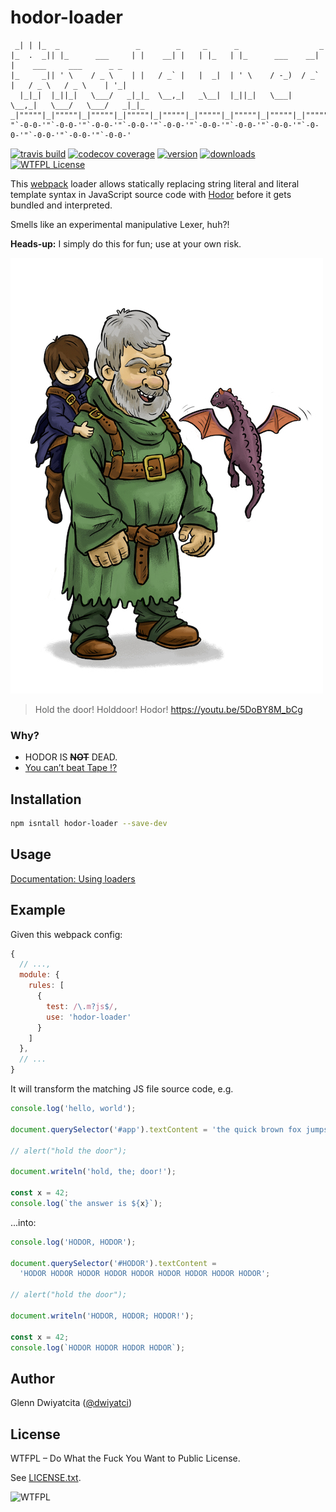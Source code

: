 # hodor-loader

```
 _| | |_  _                 _        _     _      _                  _
|_  .  _|| |_      ___     | |    __| |   | |_   | |_      ___    __| |    ___     ___      _ _
|_     _|| ' \    / _ \    | |   / _` |   |  _|  | ' \    / -_)  / _` |   / _ \   / _ \    | '_|
  |_|_|  |_||_|   \___/   _|_|_  \__,_|   _\__|  |_||_|   \___|  \__,_|   \___/   \___/   _|_|_
_|"""""|_|"""""|_|"""""|_|"""""|_|"""""|_|"""""|_|"""""|_|"""""|_|"""""|_|"""""|_|"""""|_|"""""|
"`-0-0-'"`-0-0-'"`-0-0-'"`-0-0-'"`-0-0-'"`-0-0-'"`-0-0-'"`-0-0-'"`-0-0-'"`-0-0-'"`-0-0-'"`-0-0-'
```

[![travis build](https://img.shields.io/travis/dwiyatci/hodor-loader.svg)](https://travis-ci.org/dwiyatci/hodor-loader)
[![codecov coverage](https://img.shields.io/codecov/c/github/dwiyatci/hodor-loader.svg)](https://codecov.io/gh/dwiyatci/hodor-loader)
[![version](https://img.shields.io/npm/v/hodor-loader.svg)](https://www.npmjs.com/package/hodor-loader)
[![downloads](https://img.shields.io/npm/dt/hodor-loader.svg)](http://npm-stat.com/charts.html?package=hodor-loader)
[![WTFPL License](https://img.shields.io/badge/license-WTFPL-red.svg)](https://raw.githubusercontent.com/dwiyatci/hodor-loader/master/LICENSE.txt)

This [webpack](https://webpack.js.org) loader allows statically replacing string literal and literal template syntax in JavaScript source code with [Hodor](http://awoiaf.westeros.org/index.php/Hodor) before it gets bundled and interpreted.

Smells like an experimental manipulative Lexer, huh?!

**Heads-up:** I simply do this for fun; use at your own risk.

![Image of Hodor by Jack Spellman](hodor.jpg)

> Hold the door! Holddoor! Hodor! https://youtu.be/5DoBY8M_bCg

### Why?

- HODOR IS ~~**NOT**~~ DEAD.
- [You can’t beat Tape ⁉️](https://medium.com/javascript-scene/why-i-use-tape-instead-of-mocha-so-should-you-6aa105d8eaf4)

## Installation

```bash
npm isntall hodor-loader --save-dev
```

## Usage

[Documentation: Using loaders](https://webpack.js.org/concepts/#loaders)

## Example

Given this webpack config:

```javascript
{
  // ...,
  module: {
    rules: [
      {
        test: /\.m?js$/,
        use: 'hodor-loader'
      }
    ]
  },
  // ...
}
```

It will transform the matching JS file source code, e.g.

```javascript
console.log('hello, world');

document.querySelector('#app').textContent = 'the quick brown fox jumps over a lazy dog';

// alert("hold the door");

document.writeln('hold, the; door!');

const x = 42;
console.log(`the answer is ${x}`);
```

...into:

```javascript
console.log('HODOR, HODOR');

document.querySelector('#HODOR').textContent =
  'HODOR HODOR HODOR HODOR HODOR HODOR HODOR HODOR HODOR';

// alert("hold the door");

document.writeln('HODOR, HODOR; HODOR!');

const x = 42;
console.log(`HODOR HODOR HODOR HODOR`);
```

## Author

Glenn Dwiyatcita ([@dwiyatci](http://tiny.cc/dwiyatci))

## License

WTFPL – Do What the Fuck You Want to Public License.

See [LICENSE.txt](LICENSE.txt).

![WTFPL](http://www.wtfpl.net/wp-content/uploads/2012/12/wtfpl-badge-1.png)
